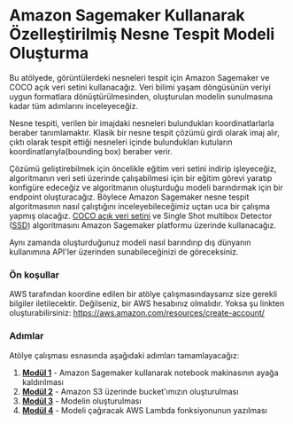 # Amazon Sagemaker Kullanarak Özelleştirilmiş Nesne Tespit Modeli Oluşturma

Bu atölyede, görüntülerdeki nesneleri tespit için Amazon Sagemaker ve COCO açık veri setini kullanacağız. Veri bilimi yaşam döngüsünün veriyi uygun formatlara dönüştürülmesinden, oluşturulan modelin sunulmasına kadar tüm adımlarını inceleyeceğiz.

Nesne tespiti, verilen bir imajdaki nesneleri bulundukları koordinatlarlarla beraber tanımlamaktır. Klasik bir nesne tespit çözümü girdi olarak imaj alır, çıktı olarak tespit ettiği nesneleri içinde bulundukları kutuların koordinatlarıyla(bounding box) beraber verir. 

Çözümü geliştirebilmek için öncelikle eğitim veri setini indirip işleyeceğiz, algoritmanın veri seti üzerinde çalışabilmesi için bir eğitim görevi yaratıp konfigüre edeceğiz ve algoritmanın oluşturduğu modeli barındırmak için bir endpoint oluşturacağız. Böylece Amazon Sagemaker nesne tespit algoritmasının nasıl çalıştığını inceleyebileceğimiz uçtan uca bir çalışma yapmış olacağız. [COCO açık veri setini](http://cocodataset.org/) ve Single Shot multibox Detector ([SSD](https://arxiv.org/abs/1512.02325)) algoritmasını Amazon Sagemaker platformu üzerinde kullanacağız.

Aynı zamanda oluşturduğunuz modeli nasıl barındırıp dış dünyanın kullanımına API'ler üzerinden sunabileceğinizi de göreceksiniz.

### Ön koşullar
AWS tarafından koordine edilen bir atölye çalışmasındaysanız size gerekli bilgiler iletilecektir.
Değilseniz, bir AWS hesabınız olmalıdır. Yoksa şu linkten oluşturabilirsiniz: https://aws.amazon.com/resources/create-account/

### Adımlar

Atölye çalışması esnasında aşağıdaki adımları tamamlayacağız:

1. <a href="module1/">**Modül 1**</a> - Amazon Sagemaker kullanarak notebook makinasının ayağa kaldırılması
2. <a href="module2/">**Modül 2**</a> - Amazon S3 üzerinde bucket'ımızın oluşturulması
3. <a href="module3/">**Modül 3**</a> - Modelin oluşturulması
4. <a href="module4/">**Modül 4**</a> - Modeli çağıracak AWS Lambda fonksiyonunun yazılması